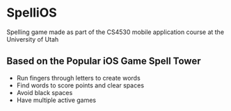 # SpelliOS
Spelling game made as part of the CS4530 mobile application course at the University of Utah

## Based on the Popular iOS Game Spell Tower
- Run fingers through letters to create words
- Find words to score points and clear spaces
- Avoid black spaces
- Have multiple active games

